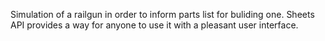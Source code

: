 Simulation of a railgun in order to inform parts list for buliding one. Sheets API provides a way for anyone to use it with a pleasant user interface.
